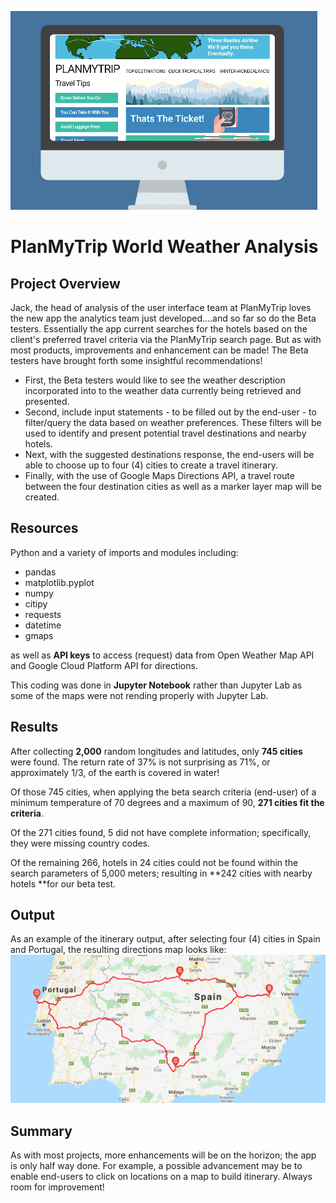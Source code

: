 ![map_marker](./Weather_Database/plan_my_trip.png)

# PlanMyTrip World Weather Analysis


## Project Overview 
Jack, the head of analysis of the user interface team at PlanMyTrip loves the new app the analytics team just developed....and so far so do the Beta testers. Essentially the app current searches for the hotels based on the client's preferred travel criteria via the PlanMyTrip search page. But as with most products, improvements and enhancement can be made!   The Beta testers have brought forth some insightful recommendations! 

* First, the Beta testers would like to see the weather description incorporated into to the weather data currently being retrieved and presented. 
* Second, include input statements - to be filled out by the end-user - to filter/query the data based on weather preferences.  These filters will be used to identify and present potential travel destinations and nearby hotels. 
* Next, with the suggested destinations response, the end-users will be able to choose up to four (4) cities to create a travel itinerary. 
* Finally, with the use of Google Maps Directions API, a travel route between the four destination cities as well as a marker layer map will be created.

## Resources 
Python and a variety of imports and modules including:

* pandas
* matplotlib.pyplot
* numpy
* citipy
* requests
* datetime 
* gmaps

as well as **API keys** to access (request) data from Open Weather Map API and Google Cloud Platform API for directions.

This coding was done in **Jupyter Notebook** rather than Jupyter Lab as some of the maps were not rending properly with Jupyter Lab.

## Results
After collecting **2,000** random longitudes and latitudes, only **745 cities** were found.  The return rate of 37% is not surprising as 71%, or approximately 1/3, of the earth is covered in water!

Of those 745 cities, when applying the beta search criteria (end-user) of a minimum temperature of 70 degrees and a maximum of 90, **271 cities fit the criteria**.

Of the 271 cities found, 5 did not have complete information; specifically, they were missing country codes.

Of the remaining 266, hotels in 24 cities could not be found within the search parameters of 5,000 meters; resulting in **242 cities with nearby hotels **for our beta test.

## Output 
As an example of the itinerary output, after selecting four (4) cities in Spain and Portugal, the resulting directions map looks like:
![direction_map](./Vacation_Itinerary/WeatherPy_travel_map.png)

## Summary
As with most projects, more enhancements will be on the horizon; the app is only half way done.  For example, a possible advancement may be to enable end-users to click on locations on a map to build itinerary.  Always room for improvement!